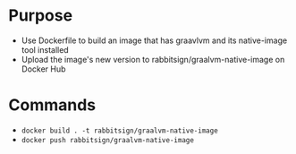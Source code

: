 # Purpose
* Use Dockerfile to build an image that has graavlvm and its native-image tool installed
* Upload the image's new version to rabbitsign/graalvm-native-image on Docker Hub

# Commands
* `docker build . -t rabbitsign/graalvm-native-image`
* `docker push rabbitsign/graalvm-native-image`